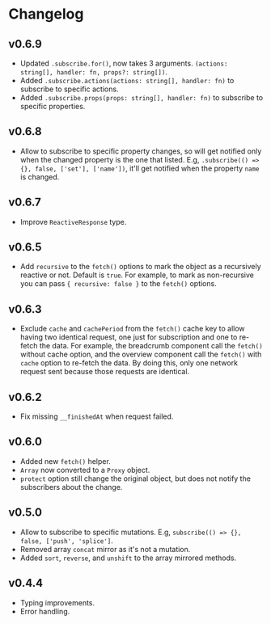 # Changelog

## v0.6.9

- Updated `.subscribe.for()`, now takes 3 arguments. `(actions: string[], handler: fn, props?: string[])`.
- Added `.subscribe.actions(actions: string[], handler: fn)` to subscribe to specific actions.
- Added `.subscribe.props(props: string[], handler: fn)` to subscribe to specific properties.

## v0.6.8

- Allow to subscribe to specific property changes, so will get notified only when the changed property is the one that
  listed. E.g, `.subscribe(() => {}, false, ['set'], ['name'])`, it'll get notified when the property `name` is changed.

## v0.6.7

- Improve `ReactiveResponse` type.

## v0.6.5

- Add `recursive` to the `fetch()` options to mark the object as a recursively reactive or not. Default is `true`. For
  example, to mark as non-recursive you can pass `{ recursive: false }` to the `fetch()` options.

## v0.6.3

- Exclude `cache` and `cachePeriod` from the `fetch()` cache key to allow having two identical request, one just for
  subscription and one to re-fetch the data. For example, the breadcrumb component call the `fetch()` without cache
  option, and the overview component call the `fetch()` with `cache` option to re-fetch the data. By doing this, only
  one network request sent because those requests are identical.

## v0.6.2

- Fix missing `__finishedAt` when request failed.

## v0.6.0

- Added new `fetch()` helper.
- `Array` now converted to a `Proxy` object.
- `protect` option still change the original object, but does not notify the subscribers about the change.

## v0.5.0

- Allow to subscribe to specific mutations. E.g, `subscribe(() => {}, false, ['push', 'splice']`.
- Removed array `concat` mirror as it's not a mutation.
- Added `sort`, `reverse`, and `unshift` to the array mirrored methods.

## v0.4.4

- Typing improvements.
- Error handling.
